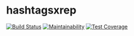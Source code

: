 # hashtagsxrep

[![Build Status](https://travis-ci.org/HashtagsXRep/hashtagsxrep.png)](https://travis-ci.org/HashtagsXRep/hashtagsxrep)
[![Maintainability](https://api.codeclimate.com/v1/badges/d2f025c3df5a1e8bd9bf/maintainability)](https://codeclimate.com/github/HashtagsXRep/hashtagsxrep/maintainability)
[![Test Coverage](https://api.codeclimate.com/v1/badges/d2f025c3df5a1e8bd9bf/test_coverage)](https://codeclimate.com/github/HashtagsXRep/hashtagsxrep/test_coverage)